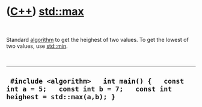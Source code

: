 



 

 

 

 

 

([C++](Cpp.md)) [std::max](CppMax.md)
=======================================

 

Standard [algorithm](CppAlgorithm.md) to get the heighest of two
values. To get the lowest of two values, use [std::min](CppMin.md).

 

  ----------------------------------------------------------------------------------------------------------------------
  ` #include <algorithm>   int main() {   const int a = 5;   const int b = 7;   const int heighest = std::max(a,b); }`
  ----------------------------------------------------------------------------------------------------------------------

 

 

 

 

 





 



